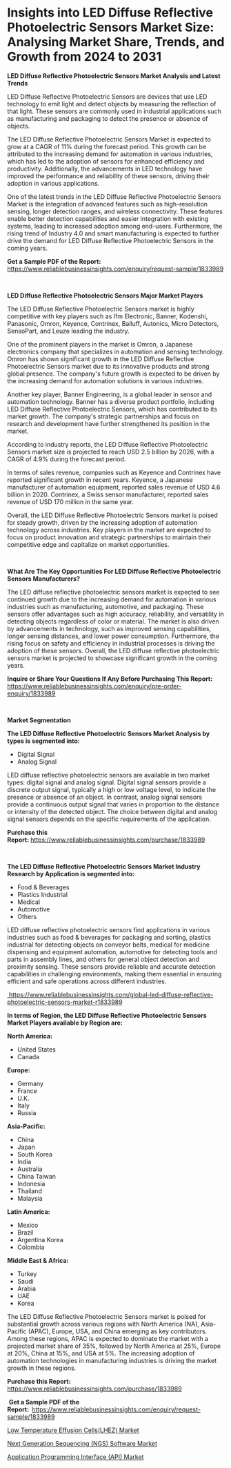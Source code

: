 <p><h1>Insights into LED Diffuse Reflective Photoelectric Sensors Market Size: Analysing Market Share, Trends, and Growth from 2024 to 2031</h1></p><p><strong>LED Diffuse Reflective Photoelectric Sensors Market Analysis and Latest Trends</strong></p>
<p><p>LED Diffuse Reflective Photoelectric Sensors are devices that use LED technology to emit light and detect objects by measuring the reflection of that light. These sensors are commonly used in industrial applications such as manufacturing and packaging to detect the presence or absence of objects.</p><p>The LED Diffuse Reflective Photoelectric Sensors Market is expected to grow at a CAGR of 11% during the forecast period. This growth can be attributed to the increasing demand for automation in various industries, which has led to the adoption of sensors for enhanced efficiency and productivity. Additionally, the advancements in LED technology have improved the performance and reliability of these sensors, driving their adoption in various applications.</p><p>One of the latest trends in the LED Diffuse Reflective Photoelectric Sensors Market is the integration of advanced features such as high-resolution sensing, longer detection ranges, and wireless connectivity. These features enable better detection capabilities and easier integration with existing systems, leading to increased adoption among end-users. Furthermore, the rising trend of Industry 4.0 and smart manufacturing is expected to further drive the demand for LED Diffuse Reflective Photoelectric Sensors in the coming years.</p></p>
<p><strong>Get a Sample PDF of the Report:&nbsp;</strong> <a href="https://www.reliablebusinessinsights.com/enquiry/request-sample/1833989">https://www.reliablebusinessinsights.com/enquiry/request-sample/1833989</a></p>
<p>&nbsp;</p>
<p><strong>LED Diffuse Reflective Photoelectric Sensors Major Market Players</strong></p>
<p><p>The LED Diffuse Reflective Photoelectric Sensors market is highly competitive with key players such as Ifm Electronic, Banner, Kodenshi, Panasonic, Omron, Keyence, Contrinex, Balluff, Autonics, Micro Detectors, SensoPart, and Leuze leading the industry. </p><p>One of the prominent players in the market is Omron, a Japanese electronics company that specializes in automation and sensing technology. Omron has shown significant growth in the LED Diffuse Reflective Photoelectric Sensors market due to its innovative products and strong global presence. The company's future growth is expected to be driven by the increasing demand for automation solutions in various industries.</p><p>Another key player, Banner Engineering, is a global leader in sensor and automation technology. Banner has a diverse product portfolio, including LED Diffuse Reflective Photoelectric Sensors, which has contributed to its market growth. The company's strategic partnerships and focus on research and development have further strengthened its position in the market.</p><p>According to industry reports, the LED Diffuse Reflective Photoelectric Sensors market size is projected to reach USD 2.5 billion by 2026, with a CAGR of 4.9% during the forecast period. </p><p>In terms of sales revenue, companies such as Keyence and Contrinex have reported significant growth in recent years. Keyence, a Japanese manufacturer of automation equipment, reported sales revenue of USD 4.6 billion in 2020. Contrinex, a Swiss sensor manufacturer, reported sales revenue of USD 170 million in the same year.</p><p>Overall, the LED Diffuse Reflective Photoelectric Sensors market is poised for steady growth, driven by the increasing adoption of automation technology across industries. Key players in the market are expected to focus on product innovation and strategic partnerships to maintain their competitive edge and capitalize on market opportunities.</p></p>
<p>&nbsp;</p>
<p><strong>What Are The Key Opportunities For LED Diffuse Reflective Photoelectric Sensors Manufacturers?</strong></p>
<p><p>The LED diffuse reflective photoelectric sensors market is expected to see continued growth due to the increasing demand for automation in various industries such as manufacturing, automotive, and packaging. These sensors offer advantages such as high accuracy, reliability, and versatility in detecting objects regardless of color or material. The market is also driven by advancements in technology, such as improved sensing capabilities, longer sensing distances, and lower power consumption. Furthermore, the rising focus on safety and efficiency in industrial processes is driving the adoption of these sensors. Overall, the LED diffuse reflective photoelectric sensors market is projected to showcase significant growth in the coming years.</p></p>
<p><strong>Inquire or Share Your Questions If Any Before Purchasing This Report:</strong> <a href="https://www.reliablebusinessinsights.com/enquiry/pre-order-enquiry/1833989">https://www.reliablebusinessinsights.com/enquiry/pre-order-enquiry/1833989</a></p>
<p>&nbsp;</p>
<p><strong>Market Segmentation</strong></p>
<p><strong>The LED Diffuse Reflective Photoelectric Sensors Market Analysis by types is segmented into:</strong></p>
<p><ul><li>Digital Signal</li><li>Analog Signal</li></ul></p>
<p><p>LED diffuse reflective photoelectric sensors are available in two market types: digital signal and analog signal. Digital signal sensors provide a discrete output signal, typically a high or low voltage level, to indicate the presence or absence of an object. In contrast, analog signal sensors provide a continuous output signal that varies in proportion to the distance or intensity of the detected object. The choice between digital and analog signal sensors depends on the specific requirements of the application.</p></p>
<p><strong>Purchase this Report:&nbsp;</strong><a href="https://www.reliablebusinessinsights.com/purchase/1833989">https://www.reliablebusinessinsights.com/purchase/1833989</a></p>
<p>&nbsp;</p>
<p><strong>The LED Diffuse Reflective Photoelectric Sensors Market Industry Research by Application is segmented into:</strong></p>
<p><ul><li>Food & Beverages</li><li>Plastics Industrial</li><li>Medical</li><li>Automotive</li><li>Others</li></ul></p>
<p><p>LED diffuse reflective photoelectric sensors find applications in various industries such as food & beverages for packaging and sorting, plastics industrial for detecting objects on conveyor belts, medical for medicine dispensing and equipment automation, automotive for detecting tools and parts in assembly lines, and others for general object detection and proximity sensing. These sensors provide reliable and accurate detection capabilities in challenging environments, making them essential in ensuring efficient and safe operations across different industries.</p></p>
<p><a href="https://www.reliablebusinessinsights.com/global-led-diffuse-reflective-photoelectric-sensors-market-r1833989">&nbsp;https://www.reliablebusinessinsights.com/global-led-diffuse-reflective-photoelectric-sensors-market-r1833989</a></p>
<p><strong>In terms of Region, the LED Diffuse Reflective Photoelectric Sensors Market Players available by Region are:</strong></p>
<p>
    <p> <strong> North America: </strong>
        <ul>
            <li>United States</li>
            <li>Canada</li>
        </ul>
        </p> 
    <p> <strong> Europe: </strong>
        <ul>
            <li>Germany</li>
            <li>France</li>
            <li>U.K.</li>
            <li>Italy</li>
            <li>Russia</li>
        </ul>
        </p> 
    <p> <strong> Asia-Pacific: </strong>
        <ul>
            <li>China</li>
            <li>Japan</li>
            <li>South Korea</li>
            <li>India</li>
            <li>Australia</li>
            <li>China Taiwan</li>
            <li>Indonesia</li>
            <li>Thailand</li>
            <li>Malaysia</li>
        </ul>
        </p> 
    <p> <strong> Latin America: </strong>
        <ul>
            <li>Mexico</li>
            <li>Brazil</li>
            <li>Argentina Korea</li>
            <li>Colombia</li>
        </ul>
        </p> 
    <p> <strong> Middle East & Africa: </strong>
        <ul>
            <li>Turkey</li>
            <li>Saudi</li>
            <li>Arabia</li>
            <li>UAE</li>
            <li>Korea</li>
        </ul>
    </p>
    </p>
<p><p>The LED Diffuse Reflective Photoelectric Sensors market is poised for substantial growth across various regions with North America (NA), Asia-Pacific (APAC), Europe, USA, and China emerging as key contributors. Among these regions, APAC is expected to dominate the market with a projected market share of 35%, followed by North America at 25%, Europe at 20%, China at 15%, and USA at 5%. The increasing adoption of automation technologies in manufacturing industries is driving the market growth in these regions.</p></p>
<p><strong>Purchase this Report: </strong><a href="https://www.reliablebusinessinsights.com/purchase/1833989">https://www.reliablebusinessinsights.com/purchase/1833989</a></p>
<p>&nbsp;<strong>Get a Sample PDF of the Report:&nbsp;&nbsp;</strong><a href="https://www.reliablebusinessinsights.com/enquiry/request-sample/1833989">https://www.reliablebusinessinsights.com/enquiry/request-sample/1833989</a></p>
<p><strong></strong></p>
<p><p><a href="https://www.linkedin.com/pulse/low-temperature-effusion-cellslhez-market-insight-trends-growth-squxe">Low Temperature Effusion Cells(LHEZ) Market</a></p><p><a href="https://www.linkedin.com/pulse/next-generation-sequencing-ngs-software-market-size-trends-wxvsc">Next Generation Sequencing (NGS) Software Market</a></p><p><a href="https://www.linkedin.com/pulse/application-programming-interface-api-market-report-reveals-x46mc">Application Programming Interface (API) Market</a></p></p>